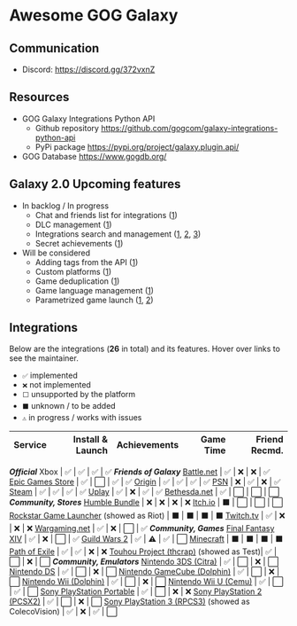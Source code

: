 # Awesome GOG Galaxy

## Communication
* Discord: https://discord.gg/372vxnZ

## Resources
* GOG Galaxy Integrations Python API
   * Github repository https://github.com/gogcom/galaxy-integrations-python-api
   * PyPi package https://pypi.org/project/galaxy.plugin.api/
 * GOG Database https://www.gogdb.org/

## Galaxy 2.0 Upcoming features

* In backlog / In progress
  * Chat and friends list for integrations ([1](https://github.com/gogcom/galaxy-integrations-python-api/commit/223adf6a384c438552be697467c9495dc591c448#commitcomment-34429833))
  * DLC management ([1](https://github.com/gogcom/galaxy-integrations-python-api/issues/23#issuecomment-512730026))
  * Integrations search and management ([1](https://github.com/gogcom/galaxy-integrations-python-api/issues/20#issuecomment-511233784), [2](https://github.com/gogcom/galaxy-integrations-python-api/issues/49#issuecomment-522331088), [3](https://www.resetera.com/threads/gog-galaxy-2-0-is-a-game-changer.139162/page-3#post-24918760))
  * Secret achievements ([1](https://github.com/gogcom/galaxy-integrations-python-api/issues/63#issuecomment-532543083))
* Will be considered
  * Adding tags from the API ([1](https://github.com/gogcom/galaxy-integrations-python-api/issues/49#issuecomment-522331088))
  * Custom platforms ([1](https://github.com/gogcom/galaxy-integrations-python-api/issues/66#issuecomment-532571531))
  * Game deduplication ([1](https://www.reddit.com/r/gog/comments/d5gzld/i_hope_we_can_get_a_better_solution_for/f0m2cb9/))
  * Game language management ([1](https://github.com/gogcom/galaxy-integrations-python-api/issues/8#issuecomment-510074658))
  * Parametrized game launch ([1](https://github.com/gogcom/galaxy-integrations-python-api/issues/52#issuecomment-523540588), [2](https://www.reddit.com/r/gog/comments/d43ab3/suggestion_gog_galaxy_20_mark_games_owned/f0ezmkc/))

## Integrations
Below are the integrations (**26** in total) and its features. Hover over links to see the maintainer.
* `✅` implemented
* `❌` not implemented
* `⬜` unsupported by the platform
* `⬛` unknown / to be added
* `⚠` in progress / works with issues


Service                                           | Install & Launch | Achievements | Game Time | Friend Recmd.
------------------------------------------------- | ---------------: | -----------: | --------: | ------------:
***Official***
Xbox                                              | ✅               | ✅           | ✅       | ✅
***Friends of Galaxy***
[Battle.net][battlenet]                           | ✅               | ❌           | ❌       | ✅
[Epic Games Store][epic]                          | ✅               | ⬜           | ✅       | ✅
[Origin][origin]                                  | ✅               | ✅           | ✅       | ✅
[PSN][psn]                                        | ❌               | ✅           | ❌       | ✅
[Steam][steam]                                    | ✅               | ✅           | ✅       | ✅
[Uplay][uplay]                                    | ✅               | ❌           | ✅       | ✅
[Bethesda.net][bethesda]                          | ✅               | ⬜           | ⬜       | ⬜
***Community, Stores***
[Humble Bundle][humble]                           | ❌               | ❌           | ❌       | ❌
[Itch.io][itch]                                   | ⬛               | ⬜           | ⬜       | ⬜
[Rockstar Game Launcher][rockstar] (showed as Riot) | ⬛               | ⬛           | ⬛       | ⬛
[Twitch.tv][twitch]                               | ✅               | ❌           | ❌       | ❌
[Wargaming.net][wargaming]                        | ✅               | ❌           | ⬜       | ✅
***Community, Games***
[Final Fantasy XIV][ffxiv]                        | ✅               | ❌           | ⬜       | ✅
[Guild Wars 2][gw2]                               | ✅               | ⚠           | ✅       | ⬜
[Minecraft][minecraft]                            | ⬛               | ⬛           | ⬛       | ⬛
[Path of Exile][pathofexile]                      | ✅               | ✅           | ❌       | ❌
[Touhou Project (thcrap)][touhou] (showed as Test)| ✅               | ⬜           | ❌       | ⬜
***Community, Emulators***
[Nintendo 3DS (Citra)][3ds]                       | ✅               | ⬜           | ❌       | ⬜
[Nintendo DS][nds]                                | ✅               | ⬜           | ❌       | ⬜
[Nintendo GameCube (Dolphin)][ncube]              | ✅               | ⬜           | ❌       | ⬜
[Nintendo Wii (Dolphin)][nwii]                    | ✅               | ⬜           | ❌       | ⬜
[Nintendo Wii U (Cemu)][nwiiu]                    | ✅               | ⬜           | ✅       | ⬜
[Sony PlayStation Portable][psp]                  | ✅               | ⬜           | ❌       | ❌
[Sony PlayStation 2 (PCSX2)][ps2]                 | ✅               | ⬜           | ❌       | ⬜
[Sony PlayStation 3 (RPCS3)][ps3] (showed as ColecoVision) | ✅               | ❌           | ✅       | ⬜


[battlenet]: https://github.com/FriendsOfGalaxy/galaxy-integration-battlenet "Friends of Galaxy"
[epic]: https://github.com/FriendsOfGalaxy/galaxy-integration-epic "Friends of Galaxy"
[origin]: https://github.com/FriendsOfGalaxy/galaxy-integration-origin "Friends of Galaxy"
[psn]: https://github.com/FriendsOfGalaxy/galaxy-integration-psn "Friends of Galaxy"
[steam]: https://github.com/FriendsOfGalaxy/galaxy-integration-steam "Friends of Galaxy"
[uplay]: https://github.com/FriendsOfGalaxy/galaxy-integration-uplay "Friends of Galaxy"
[bethesda]: https://github.com/FriendsOfGalaxy/galaxy-integration-bethesda "Friends of Galaxy"
[ffxiv]: https://github.com/RZetko/galaxy-integration-ffxiv "Maintainted by @RZetko"
[gw2]: https://github.com/Mixaill/galaxy-integration-gw2 "Maintainted by @Mixaill"
[humble]: https://github.com/UncleGoogle/galaxy-integration-humblebundle "Maintainted by @UncleGoogle"
[pathofexile]: https://github.com/nyash-qq/galaxy-plugin-poe "Maintainted by @nyash-qq"
[twitch]: https://github.com/nyash-qq/galaxy-plugin-twitch "Maintainted by @nyash-qq"
[wargaming]: https://github.com/Mixaill/galaxy-integration-wargaming "Maintainted by @Mixaill"
[minecraft]: https://github.com/TouwaStar/Galaxy_Plugin_Minecraft "Maintainted by @TouwaStar"
[3ds]: https://github.com/j-selby/galaxy-integration-citra "Maintainted by @j-selby"
[nds]: https://github.com/TBemme/galaxy-integration-nds "Maintainted by @TBemme"
[ncube]: https://github.com/JTNDev/galaxy-integration-gc "Maintainted by @JTNDev"
[nwii]: https://github.com/JTNDev/galaxy-integration-wii "Maintainted by @JTNDev"
[ps2]: https://github.com/AHCoder/galaxy-integration-ps2 "Maintainted by @AHCoder"
[psp]: https://github.com/TBemme/galaxy-integration-psp "Maintainted by @TBemme"
[nwiiu]: https://github.com/LeonardFiedrowicz/galaxy-integration-cemu "Maintained by @LeonardFiedrowicz"
[ps3]: https://github.com/mpm11011/galaxy-integration-rpcs3 "Maintained by @mpm11011"
[itch]: https://github.com/Ertego/gog-galaxy-itch.io "Maintained by @Ertego"
[rockstar]: https://github.com/tylerbrawl/Galaxy-Plugin-Rockstar "Maintained by @tylerbrawl"
[touhou]: https://gitlab.com/PookaMustard/thcrap-plugin-for-galaxy-2.0 "Maintained by @PookaMustard"
